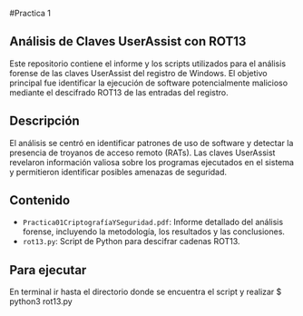 #Practica 1

## Análisis de Claves UserAssist con ROT13

Este repositorio contiene el informe y los scripts utilizados para el análisis forense de las claves UserAssist del registro de Windows. El objetivo principal fue identificar la ejecución de software potencialmente malicioso mediante el descifrado ROT13 de las entradas del registro.

## Descripción

El análisis se centró en identificar patrones de uso de software y detectar la presencia de troyanos de acceso remoto (RATs). Las claves UserAssist revelaron información valiosa sobre los programas ejecutados en el sistema y permitieron identificar posibles amenazas de seguridad.


## Contenido

*   `Practica01CriptografíaYSeguridad.pdf`: Informe detallado del análisis forense, incluyendo la metodología, los resultados y las conclusiones.
*   `rot13.py`: Script de Python para descifrar cadenas ROT13.


## Para ejecutar
En terminal ir hasta el directorio donde se encuentra el script y realizar
    $ python3 rot13.py

